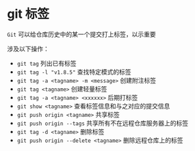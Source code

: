 # git 标签

`Git` 可以给仓库历史中的某一个提交打上标签，以示重要

涉及以下操作：

- `git tag` 列出已有标签
- `git tag -l "v1.8.5"` 查找特定模式的标签
- `git tag -a <tagname> -m <message>` 创建附注标签
- `git tag <tagname>` 创建轻量标签
- `git tag -a <tagname> <xxxxxx>` 后期打标签
- `git show <tagname>` 查看标签信息和与之对应的提交信息
- `git push origin <tagname>` 共享标签
- `git push origin --tags` 共享所有不在远程仓库服务器上的标签
- `git tag -d <tagname>` 删除标签
- `git push origin --delete <tagname>` 删除远程仓库上的标签
